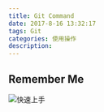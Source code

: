 ```yaml
---
title: Git Command
date: 2017-8-16 13:32:17
tags: Git
categories: 使用操作
description:
---
```


## Remember Me 
![快速上手](https://user-images.githubusercontent.com/26321899/31490643-3e662274-af77-11e7-8b75-8b8cdd705fa5.jpg)